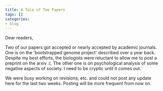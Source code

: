 ```yaml
---
title: A Tale of Two Papers
tags: []
categories:
- blog
---
```

Dear readers,
<!--more-->

Two of our papers got accepted or nearly accepted by academic journals. One is
on the 'bootstrapped genome project' described over a year back. Despite my
best efforts, the biologists were reluctant to allow me to post a preprint on
the arxiv :(. The other one is on psychological analysis of some negative
aspects of society. I need to be cryptic until it comes out.

We were busy working on revisions, etc. and could not post any update here for
the last two weeks. Posting will be more frequent from now on.

